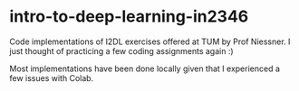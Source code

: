 # intro-to-deep-learning-in2346
Code implementations of I2DL exercises offered at TUM by Prof Niessner. I just thought of practicing a few coding assignments again :)

Most implementations have been done locally given that I experienced a few issues with Colab. 

